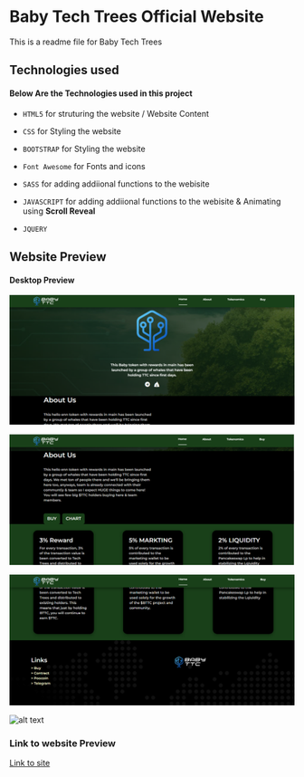 # Baby Tech Trees Official Website

This is a readme file for Baby Tech Trees

## Technologies used

#### Below Are the Technologies used in this project

* `HTML5` for struturing the website / Website Content

* `CSS` for Styling the website 

* `BOOTSTRAP` for Styling the website 

* `Font Awesome` for Fonts and icons 

* `SASS` for adding addiional functions to the webisite

* `JAVASCRIPT` for adding addiional functions to the webisite & Animating using **Scroll Reveal**

* `JQUERY`

## Website Preview

#### Desktop Preview


![alt text](https://github.com/Arc9067/bbtc/blob/main/Screenshots/1.png?raw=true)

![alt text](https://github.com/Arc9067/bbtc/blob/main/Screenshots/2.png?raw=true)

![alt text](https://github.com/Arc9067/bbtc/blob/main/Screenshots/3.png?raw=true)

![alt text](https://github.com/Arc9067/bbtc/blob/main/Screenshots/4.png?raw=true)






### Link to website Preview

[Link to site](https://capable-kleicha-2c03d8.netlify.app)
